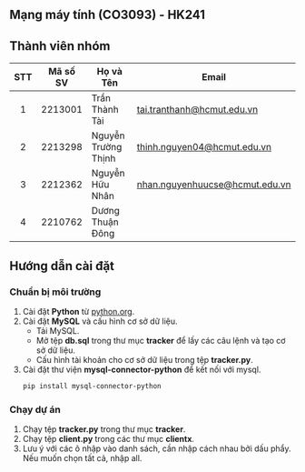 ## Mạng máy tính (CO3093) - HK241

## Thành viên nhóm

| STT | Mã số SV | Họ và Tên          | Email                          |
|:---:|:-------:|---------------------|--------------------------------|
| 1   | 2213001 | Trần Thành Tài      | tai.tranthanh@hcmut.edu.vn     |
| 2   | 2213298 | Nguyễn Trường Thịnh | thinh.nguyen04@hcmut.edu.vn    |
| 3   | 2212362 | Nguyễn Hữu Nhân     | nhan.nguyenhuucse@hcmut.edu.vn |
| 4   | 2210762 | Dương Thuận Đông    |                                |

## Hướng dẫn cài đặt

### Chuẩn bị môi trường
1. Cài đặt **Python** từ [python.org](https://www.python.org/downloads/).
2. Cài đặt **MySQL** và cấu hình cơ sở dữ liệu.
    - Tải MySQL.
    - Mở tệp **db.sql** trong thư mục **tracker** để lấy các câu lệnh và tạo cơ sở dữ liệu.
    - Cấu hình tài khoản cho cơ sở dữ liệu trong tệp **tracker.py**.
3. Cài đặt thư viện **mysql-connector-python** để kết nối với mysql.
    ```bash
    pip install mysql-connector-python
    ```
    
### Chạy dự án
1. Chạy tệp **tracker.py** trong thư mục **tracker**.
2. Chạy tệp **client.py** trong các thư mục **clientx**.
3. Lưu ý với các ô nhập vào danh sách, cần nhập cách nhau bởi dấu phẩy. Nếu muốn chọn tất cả, nhập all.